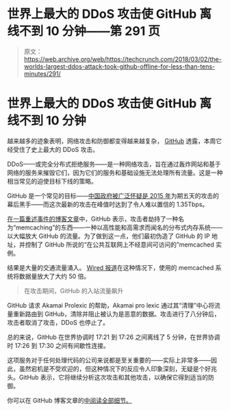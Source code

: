 # 世界上最大的 DDoS 攻击使 GitHub 离线不到 10 分钟——第 291 页

> 原文：<https://web.archive.org/web/https://techcrunch.com/2018/03/02/the-worlds-largest-ddos-attack-took-github-offline-for-less-than-tens-minutes/291/>

# 世界上最大的 DDoS 攻击使 GitHub 离线不到 10 分钟

越来越多的迹象表明，网络攻击和防御都变得越来越复杂， [GitHub](https://web.archive.org/web/20190904221635/https://crunchbase.com/organization/github) 透露，本周它经受住了史上最大的 DDoS 攻击。

DDoS——或完全分布式拒绝服务——是一种网络攻击，旨在通过轰炸网站和基于网络的服务来摧毁它们，因为它们的服务和基础设施无法处理所有流量。这是一种相当常见的迫使目标下线的策略。

GitHub 是一个常见的目标——[中国政府被广泛怀疑是 2015 年](https://web.archive.org/web/20190904221635/https://techcrunch.com/2015/04/10/china-great-cannon/)为期五天的攻击的幕后黑手——而这次最新的攻击在峰值时达到了令人难以置信的 1.35Tbps。

[在一篇重述事件的博客文章](https://web.archive.org/web/20190904221635/https://githubengineering.com/ddos-incident-report/)中，GitHub 表示，攻击者劫持了一种名为“memcaching”的东西——一种以高性能和高需求而闻名的分布式内存系统——以大幅放大 GitHub 的流量。为了做到这一点，他们最初伪造了 GitHub 的 IP 地址，并控制了 GitHub 所说的“在公共互联网上不经意间可访问的”memcached 实例。

结果是大量的交通流量涌入。 [Wired 报道](https://web.archive.org/web/20190904221635/https://www.wired.com/story/github-ddos-memcached)在这种情况下，使用的 memcached 系统将数据量放大了大约 50 倍。


> 在攻击期间，GitHub 的入站流量飙升

GitHub 请求 Akamai Prolexic 的帮助，Akamai pro lexic 通过其“清理”中心将流量重新路由到 GitHub，清除并阻止被认为是恶意的数据。攻击进行了八分钟后，攻击者取消了攻击，DDoS 也停止了。

总的来说，GitHub 在世界协调时 17:21 到 17:26 之间离线了 5 分钟，在世界协调时 17:26 到 17:30 之间有间歇性连接。

这项服务对于任何处理代码的公司来说都是至关重要的——实际上非常多——因此，虽然宕机是不受欢迎的，但这种情况下的反应令人印象深刻，无疑是个好兆头。GitHub 表示，它将继续分析这次攻击和其他攻击，以确保它得到适当的防御。

你可以在 GitHub 博客文章的[中阅读全部细节。](https://web.archive.org/web/20190904221635/https://githubengineering.com/ddos-incident-report/)